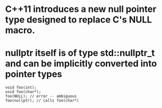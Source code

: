 # C++11 introduces a new null pointer type designed to replace C's NULL macro. 
# nullptr itself is of type std::nullptr_t and can be implicitly converted into pointer types

```
void foo(int);
void foo(char*);
foo(NULL); // error -- ambiguous
foo(nullptr); // calls foo(char*)
```
